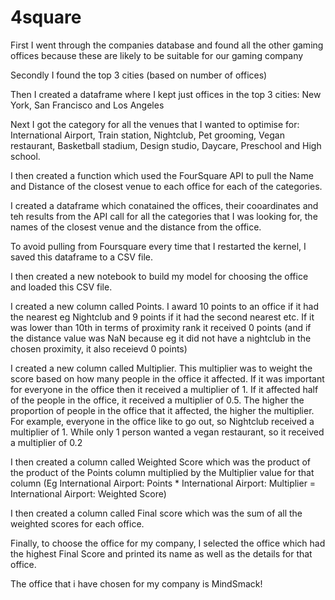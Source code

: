 # 4square

First I went through the companies database and found all the other gaming offices because these are likely to be suitable for our gaming company

Secondly I found the top 3 cities (based on number of offices)

Then I created a dataframe where I kept just offices in the top 3 cities: New York, San Francisco and Los Angeles

Next I got the category  for all the venues that I wanted to optimise for: International Airport, Train station, 
Nightclub, Pet grooming, Vegan restaurant, Basketball stadium, Design studio, Daycare, Preschool and High school.

I then created a function which used the FourSquare API to pull the Name and Distance of the closest venue to each office for each of the categories. 

I created a dataframe which conatained the offices, their cooardinates and teh results from the API call for all the categories that I was looking for, the names of the closest venue and the distance from the office. 

To avoid pulling from Foursquare every time that I restarted the kernel, I saved this dataframe to a CSV file.

I then created a new notebook to build my model for choosing the office and loaded this CSV file. 

I created a new column called Points. I award 10 points to an office if it had the nearest eg Nightclub and 9 points if it had the second nearest etc. If it was lower than 10th in terms of proximity rank it received 0 points (and if the distance value was NaN because eg it did not have a nightclub in the chosen proximity, it also receievd 0 points)

I created a new column called Multiplier. This multiplier was to weight the score based on how many people in the office it affected. If it was important for everyone in the office then it received a multiplier of 1. If it affected half of the people in the office, it received a multiplier of 0.5. The higher the proportion of people in the office that it affected, the higher the multiplier. For example, everyone in the office like to go out, so Nightclub received a multiplier of 1. While only 1 person wanted a vegan restaurant, so it received a multiplier of 0.2

I then created a column called Weighted Score which was the product of the product of the Points column multiplied by the Multiplier value for that column (Eg International Airport: Points * International Airport: Multiplier = International Airport: Weighted Score)

I then created a column called Final score which was the sum of all the weighted scores for each office. 

Finally, to choose the office for my company, I selected the office which had the highest Final Score and printed its name as well as the details for that office. 

The office that i have chosen for my company is MindSmack!